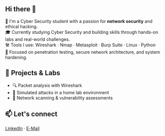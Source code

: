 ## Hi there 👋

🔐 I'm a Cyber Security student with a passion for **network security** and ethical hacking.  
🎓 Currently studying Cyber Security and building skills through hands-on labs and real-world challenges.  
🛠️ Tools I use: Wireshark · Nmap · Metasploit · Burp Suite · Linux · Python  
🌱 Focused on penetration testing, secure network architecture, and system hardening.  

## 🚀 Projects & Labs
- 🔍 Packet analysis with Wireshark
- 🔐 Simulated attacks in a home lab environment
- 📡 Network scanning & vulnerability assessments

## 📫 Let's connect
[LinkedIn](https://www.linkedin.com/in/deinprofil) · [E-Mail](mailto:dein@mail.de)
